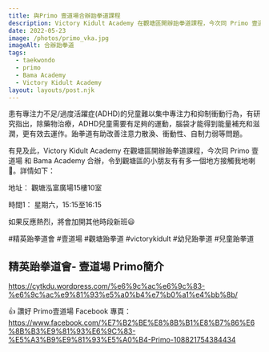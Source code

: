 ```yaml
---
title: 與Primo 壹道場合辦跆拳道課程
description: Victory Kidult Academy 在觀塘區開辦跆拳道課程，今次同 Primo 壹道場 和 Bama Academy 合辦，好讓觀塘區的小朋友有多一個鄰近的港鐵站的地方練習跆拳道。患有專注力不足/過度活躍症(ADHD)的兒童難以集中專注力和抑制衝動行為，有研究指出，除藥物治療，ADHD兒童需要有足夠的運動，腦袋才能得到能量補充和滋潤，更有效去運作。跆拳道有助改善注意力散渙、衝動性、自制力弱等問題。
date: 2022-05-23
image: /photos/primo_vka.jpg
imageAlt: 合辦跆拳道
tags:
  - taekwondo
  - primo
  - Bama Academy
  - Victory Kidult Academy
layout: layouts/post.njk
---
```


患有專注力不足/過度活躍症(ADHD)的兒童難以集中專注力和抑制衝動行為，有研究指出，除藥物治療，ADHD兒童需要有足夠的運動，腦袋才能得到能量補充和滋潤，更有效去運作。跆拳道有助改善注意力散渙、衝動性、自制力弱等問題。

有見及此，Victory Kidult Academy 在觀塘區開辦跆拳道課程，今次同 Primo 壹道場 和 Bama Academy 合辦，令到觀塘區的小朋友有有多一個地方接觸我地喇🤩。詳情如下：

地址：
觀塘泓富廣場15樓10室

時間1： 星期六，15:15至16:15

如果反應熱烈，將會加開其他時段新班😃

#精英跆拳道會
#壹道場
#觀塘跆拳道
#victorykidult
#幼兒跆拳道 #兒童跆拳道


## 精英跆拳道會- 壹道場 Primo簡介
https://cytkdu.wordpress.com/%e6%9c%ac%e6%9c%83-%e6%9c%ac%e9%81%93%e5%a0%b4%e7%b0%a1%e4%bb%8b/

👍 讚好 Primo壹道場 Facebook 專頁：
https://www.facebook.com/%E7%B2%BE%E8%8B%B1%E8%B7%86%E6%8B%B3%E9%81%93%E6%9C%83-%E5%A3%B9%E9%81%93%E5%A0%B4-Primo-108821754384434